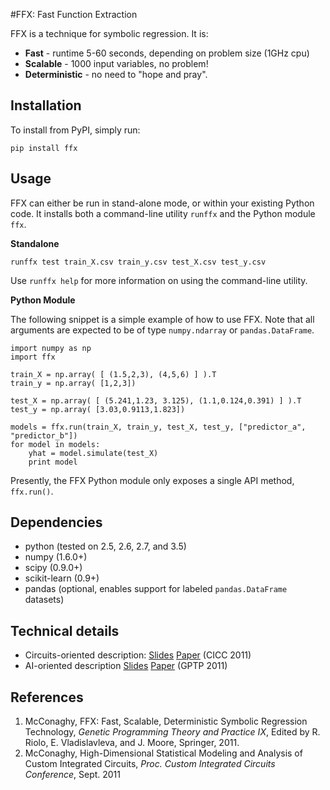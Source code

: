 #FFX: Fast Function Extraction

FFX is a technique for symbolic regression. It is:

- __Fast__ - runtime 5-60 seconds, depending on problem size (1GHz cpu)
- __Scalable__ - 1000 input variables, no problem!
- __Deterministic__ - no need to "hope and pray".

## Installation
To install from PyPI, simply run:

	pip install ffx

## Usage
FFX can either be run in stand-alone mode, or within your existing Python code. It installs both a command-line utility `runffx` and the Python module `ffx`.

__Standalone__

	runffx test train_X.csv train_y.csv test_X.csv test_y.csv

Use `runffx help` for more information on using the command-line utility.

__Python Module__

The following snippet is a simple example of how to use FFX. Note that all arguments are expected to be of type `numpy.ndarray` or `pandas.DataFrame`.

	import numpy as np
	import ffx

	train_X = np.array( [ (1.5,2,3), (4,5,6) ] ).T
	train_y = np.array( [1,2,3])

	test_X = np.array( [ (5.241,1.23, 3.125), (1.1,0.124,0.391) ] ).T
	test_y = np.array( [3.03,0.9113,1.823])

	models = ffx.run(train_X, train_y, test_X, test_y, ["predictor_a", "predictor_b"])
	for model in models:
	    yhat = model.simulate(test_X)
	    print model

Presently, the FFX Python module only exposes a single API method, `ffx.run()`.


## Dependencies
* python (tested on 2.5, 2.6, 2.7, and 3.5)
* numpy (1.6.0+)
* scipy (0.9.0+)
* scikit-learn (0.9+)
* pandas (optional, enables support for labeled `pandas.DataFrame` datasets)


## Technical details
- Circuits-oriented description: [Slides](http://trent.st/content/2011-CICC-FFX-slides.ppt) [Paper](http://trent.st/content/2011-CICC-FFX-paper.pdf) (CICC 2011)
- AI-oriented description [Slides](http://trent.st/content/2011-GPTP-FFX-slides.pdf) [Paper](http://trent.st/content/2011-GPTP-FFX-paper.pdf) (GPTP 2011)


## References

1. McConaghy, FFX: Fast, Scalable, Deterministic Symbolic Regression Technology, _Genetic Programming Theory and Practice IX_, Edited by R. Riolo, E. Vladislavleva, and J. Moore, Springer, 2011.
2. McConaghy, High-Dimensional Statistical Modeling and Analysis of Custom Integrated Circuits, _Proc. Custom Integrated Circuits Conference_, Sept. 2011

